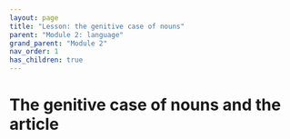 ```yaml
---
layout: page
title: "Lesson: the genitive case of nouns"
parent: "Module 2: language"
grand_parent: "Module 2"
nav_order: 1
has_children: true
---
```


# The genitive case of nouns and the article

